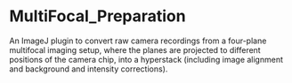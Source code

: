 # MultiFocal_Preparation
An ImageJ plugin to convert raw camera recordings from a four-plane multifocal imaging setup, where the planes are projected to different positions of the camera chip, into a hyperstack (including image alignment and background and intensity corrections).
